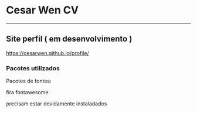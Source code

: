 # Cesar Wen CV


---

## Site perfil ( em desenvolvimento )
https://cesarwen.github.io/profile/


### Pacotes utilizados
Pacotes de fontes:

fira
fontawesome

precisam estar devidamente instaladados
